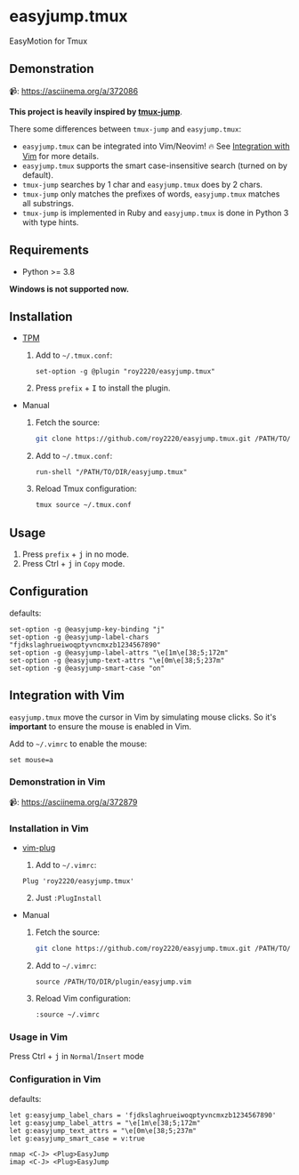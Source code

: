 # easyjump.tmux

EasyMotion for Tmux

## Demonstration

📹: https://asciinema.org/a/372086

**This project is heavily inspired by [tmux-jump](https://github.com/schasse/tmux-jump)**.

There some differences between `tmux-jump` and `easyjump.tmux`:

- `easyjump.tmux` can be integrated into Vim/Neovim! 🔥 See [Integration with Vim](#integration-with-vim) for more details.
- `easyjump.tmux` supports the smart case-insensitive search (turned on by default).
- `tmux-jump` searches by 1 char and `easyjump.tmux` does by 2 chars.
- `tmux-jump` only matches the prefixes of words, `easyjump.tmux` matches all substrings.
- `tmux-jump` is implemented in Ruby and `easyjump.tmux` is done in Python 3 with type hints.

## Requirements

- Python >= 3.8

**Windows is not supported now.**

## Installation

- [TPM](https://github.com/tmux-plugins/tpm)

  1. Add to `~/.tmux.conf`:

     ```tmux
     set-option -g @plugin "roy2220/easyjump.tmux"
     ```

  2. Press `prefix` + <kbd>I</kbd> to install the plugin.

- Manual

  1. Fetch the source:

     ```sh
     git clone https://github.com/roy2220/easyjump.tmux.git /PATH/TO/DIR
     ```

  2. Add to `~/.tmux.conf`:

     ```tmux
     run-shell "/PATH/TO/DIR/easyjump.tmux"
     ```

  3. Reload Tmux configuration:

     ```sh
     tmux source ~/.tmux.conf
     ```

## Usage

1. Press `prefix` + <kbd>j</kbd> in no mode.
2. Press Ctrl + <kbd>j</kbd> in `Copy` mode.

## Configuration

defaults:

```tmux
set-option -g @easyjump-key-binding "j"
set-option -g @easyjump-label-chars "fjdkslaghrueiwoqptyvncmxzb1234567890"
set-option -g @easyjump-label-attrs "\e[1m\e[38;5;172m"
set-option -g @easyjump-text-attrs "\e[0m\e[38;5;237m"
set-option -g @easyjump-smart-case "on"
```

## Integration with Vim

`easyjump.tmux` move the cursor in Vim by simulating mouse clicks. So it's **important** to ensure the mouse is enabled in Vim.

Add to `~/.vimrc` to enable the mouse:

```vim
set mouse=a
```

### Demonstration in Vim

📹: https://asciinema.org/a/372879

### Installation in Vim

- [vim-plug](https://github.com/junegunn/vim-plug)

  1. Add to `~/.vimrc`:

    ```viml
    Plug 'roy2220/easyjump.tmux'
    ```

  2. Just `:PlugInstall`

- Manual

  1. Fetch the source:

     ```sh
     git clone https://github.com/roy2220/easyjump.tmux.git /PATH/TO/DIR
     ```

  2. Add to `~/.vimrc`:

     ```viml
     source /PATH/TO/DIR/plugin/easyjump.vim
     ```

  3. Reload Vim configuration:

     ```viml
     :source ~/.vimrc
     ```
### Usage in Vim

Press Ctrl + <kbd>j</kbd> in `Normal`/`Insert` mode

### Configuration in Vim

defaults:

```viml
let g:easyjump_label_chars = 'fjdkslaghrueiwoqptyvncmxzb1234567890'
let g:easyjump_label_attrs = "\e[1m\e[38;5;172m"
let g:easyjump_text_attrs = "\e[0m\e[38;5;237m"
let g:easyjump_smart_case = v:true

nmap <C-J> <Plug>EasyJump
imap <C-J> <Plug>EasyJump
```
